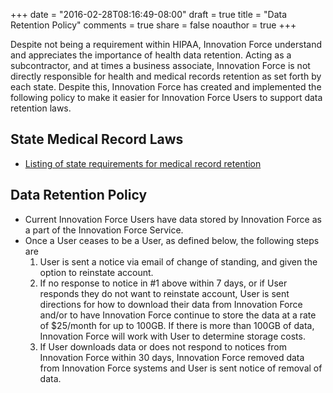 +++
date = "2016-02-28T08:16:49-08:00"
draft = true
title = "Data Retention Policy"
comments = true
share = false
noauthor = true
+++

Despite not being a requirement within HIPAA, Innovation Force understand and appreciates the importance of health data retention. Acting as a subcontractor, and at times a business associate, Innovation Force is not directly responsible for health and medical records retention as set forth by each state. Despite this, Innovation Force has created and implemented the following policy to make it easier for Innovation Force Users to support data retention laws.

## State Medical Record Laws

* [Listing of state requirements for medical record retention](http://www.healthit.gov/sites/default/files/appa7-1.pdf)

## Data Retention Policy

* Current Innovation Force Users have data stored by Innovation Force as a part of the Innovation Force Service.
* Once a User ceases to be a User, as defined below, the following steps are
	1. User is sent a notice via email of change of standing, and given the option to reinstate account.
	2. If no response to notice in #1 above within 7 days, or if User responds they do not want to reinstate account, User is sent directions for how to download their data from Innovation Force and/or to have Innovation Force continue to store the data at a rate of $25/month for up to 100GB. If there is more than 100GB of data, Innovation Force will work with User to determine storage costs.
	3. If User downloads data or does not respond to notices from Innovation Force within 30 days, Innovation Force removed data from Innovation Force systems and User is sent notice of removal of data.
